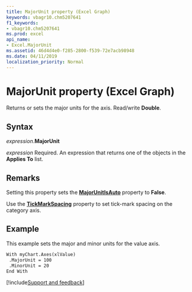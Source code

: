 ```yaml
---
title: MajorUnit property (Excel Graph)
keywords: vbagr10.chm5207641
f1_keywords:
- vbagr10.chm5207641
ms.prod: excel
api_name:
- Excel.MajorUnit
ms.assetid: 46d4d4e0-f285-2800-f539-72e7acb98948
ms.date: 04/11/2019
localization_priority: Normal
---
```



# MajorUnit property (Excel Graph)

Returns or sets the major units for the axis. Read/write **Double**.

## Syntax

_expression_.**MajorUnit**

_expression_ Required. An expression that returns one of the objects in the **Applies To** list.



## Remarks

Setting this property sets the **[MajorUnitIsAuto](Excel.MajorUnitIsAuto.md)** property to **False**.

Use the **[TickMarkSpacing](Excel.TickMarkSpacing.md)** property to set tick-mark spacing on the category axis.


## Example

This example sets the major and minor units for the value axis.

```vb
With myChart.Axes(xlValue) 
 .MajorUnit = 100 
 .MinorUnit = 20 
End With
```

[!include[Support and feedback](~/includes/feedback-boilerplate.md)]
